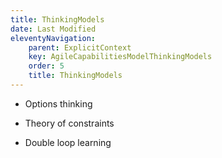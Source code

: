 ```yaml
---
title: ThinkingModels
date: Last Modified
eleventyNavigation:
    parent: ExplicitContext
    key: AgileCapabilitiesModelThinkingModels
    order: 5
    title: ThinkingModels
---
```


* Options thinking

* Theory of constraints

* Double loop learning
